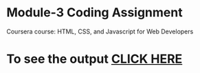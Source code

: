 # Module-3 Coding Assignment

Coursera course: HTML, CSS, and Javascript for Web Developers

# To see the output [CLICK HERE](https://kshitij62.github.io/Coursera-HTML-CSS-and-JavaScript-for-Web-Developers/Assignments/module-3/index.html)
